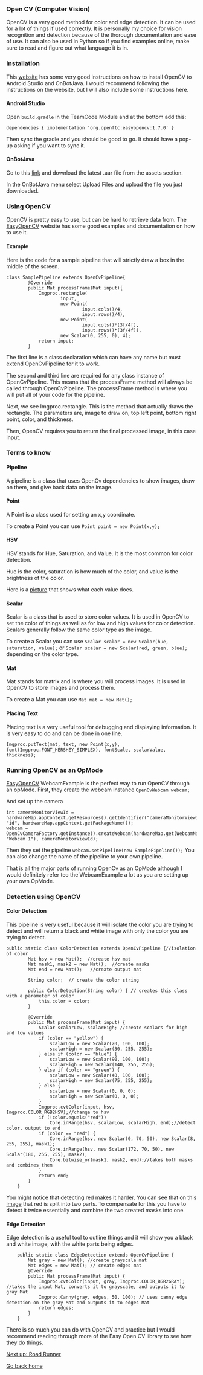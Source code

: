 ### Open CV (Computer Vision) 

OpenCV is a very good method for color and edge detection. It can be used for a lot of things if used correctly.
It is personally my choice for vision recognition and detection because of the thorough documentation and ease of use.
It can also be used in Python so if you find examples online, make sure to read and figure out what language it is in.

### Installation

This [website][eocv] has some very good instructions on how to install OpenCV to Android Studio and OnBotJava.
I would recommend following the instructions on the website, but I will also include some instructions here.

#### Android Studio

Open ```build.gradle``` in the TeamCode Module and at the bottom add this:

```dependencies { implementation 'org.openftc:easyopencv:1.7.0' }```

Then sync the gradle and you should be good to go. It should have a pop-up asking if you want to sync it.

#### OnBotJava

Go to this [link](https://github.com/OpenFTC/EasyOpenCV/releases) and download the latest .aar file from the assets section.

In the OnBotJava menu select Upload Files and upload the file you just downloaded.

### Using OpenCV

OpenCV is pretty easy to use, but can be hard to retrieve data from. The [EasyOpenCV][eocv] website has some good examples and documentation on how to use it.

#### Example

Here is the code for a sample pipeline that will strictly draw a box in the middle of the screen.

```
class SamplePipeline extends OpenCvPipeline{
        @Override
        public Mat processFrame(Mat input){
            Imgproc.rectangle(
                    input,
                    new Point(
                            input.cols()/4,
                            input.rows()/4),
                    new Point(
                            input.cols()*(3f/4f),
                            input.rows()*(3f/4f)),
                    new Scalar(0, 255, 0), 4);
            return input;
        }
```

The first line is a class declaration which can have any name but must extend OpenCvPipeline for it to work.

The second and third line are required for any class instance of OpenCvPipeline. 
This means that the processFrame method will always be called through OpenCvPipeline. 
The processFrame method is where you will put all of your code for the pipeline.

Next, we see Imgproc.rectangle. This is the method that actually draws the rectangle.
The parameters are, image to draw on, top left point, bottom right point, color, and thickness.

Then, OpenCV requires you to return the final processed image, in this case input.

### Terms to know

#### Pipeline

A pipeline is a class that uses OpenCv dependencies to show images, draw on them, and give back data on the image.

#### Point

A Point is a class used for setting an x,y coordinate.

To create a Point you can use ```Point point = new Point(x,y);```

#### HSV

HSV stands for Hue, Saturation, and Value. It is the most common for color detection.

Hue is the color, saturation is how much of the color, and value is the brightness of the color.

Here is a [picture][hsv] that shows what each value does.

#### Scalar

Scalar is a class that is used to store color values. It is used in OpenCV to set the color of things as well as for low and high values for color detection.
Scalars generally follow the same color type as the image.

To create a Scalar you can use ```Scalar scalar = new Scalar(hue, saturation, value);``` or ```Scalar scalar = new Scalar(red, green, blue);``` depending on the color type.

#### Mat

Mat stands for matrix and is where you will process images. It is used in OpenCV to store images and process them.

To create a Mat you can use ```Mat mat = new Mat();```

#### Placing Text

Placing text is a very useful tool for debugging and displaying information. It is very easy to do and can be done in one line.

```Imgproc.putText(mat, text, new Point(x,y), fomt(Imgproc.FONT_HERSHEY_SIMPLEX), fontScale, scalarValue, thickness);```

### Running OpenCV as an OpMode

[EasyOpenCV][eocv] WebcamExample is the perfect way to run OpenCV through an opMode. 
First, they create the webcam instance ```OpenCvWebcam webcam;```

And set up the camera 

```
int cameraMonitorViewId = hardwareMap.appContext.getResources().getIdentifier("cameraMonitorViewId", "id", hardwareMap.appContext.getPackageName());
webcam = OpenCvCameraFactory.getInstance().createWebcam(hardwareMap.get(WebcamName.class, "Webcam 1"), cameraMonitorViewId);
```

Then they set the pipeline ```webcam.setPipeline(new SamplePipeline());```
You can also change the name of the pipeline to your own pipeline.

That is all the major parts of running OpenCv as an OpMode although I would definitely refer teo the WebcamExample a lot as you are setting up your own OpMode.

### Detection using OpenCV

#### Color Detection

This pipeline is very useful because it will isolate the color you are trying to detect and will return a black and white image with only the color you are trying to detect.

```
public static class ColorDetection extends OpenCvPipeline {//isolation of color
        Mat hsv = new Mat();  //create hsv mat
        Mat mask1, mask2 = new Mat();  //create masks
        Mat end = new Mat();   //create output mat

        String color;  // create the color string

        public ColorDetection(String color) { // creates this class with a parameter of color
            this.color = color;
        }

        @Override
        public Mat processFrame(Mat input) {
            Scalar scalarLow, scalarHigh; //create scalars for high and low values
            if (color == "yellow") {
                scalarLow = new Scalar(20, 100, 100);
                scalarHigh = new Scalar(30, 255, 255);
            } else if (color == "blue") {
                scalarLow = new Scalar(90, 100, 100);
                scalarHigh = new Scalar(140, 255, 255);
            } else if (color == "green") {
                scalarLow = new Scalar(40, 100, 100);
                scalarHigh = new Scalar(75, 255, 255);
            } else {
                scalarLow = new Scalar(0, 0, 0);
                scalarHigh = new Scalar(0, 0, 0);
            }
            Imgproc.cvtColor(input, hsv, Imgproc.COLOR_RGB2HSV);//change to hsv
            if (!color.equals("red"))
                Core.inRange(hsv, scalarLow, scalarHigh, end);//detect color, output to end
            if (color == "red") {
                Core.inRange(hsv, new Scalar(0, 70, 50), new Scalar(8, 255, 255), mask1);
                Core.inRange(hsv, new Scalar(172, 70, 50), new Scalar(180, 255, 255), mask2);
                Core.bitwise_or(mask1, mask2, end);//takes both masks and combines them
            }
            return end;
        }
    }
```

You might notice that detecting red makes it harder. You can see that on this [image][hsv] that red is split into two parts.
To compensate for this you have to detect it twice essentially and combine the two created masks into one.

#### Edge Detection

Edge detection is a useful tool to outline things and it will show you a black and white image, with the white parts being edges.

```
    public static class EdgeDetection extends OpenCvPipeline {
        Mat gray = new Mat(); //create grayscale mat
        Mat edges = new Mat(); // create edges mat
        @Override
        public Mat processFrame(Mat input) {
            Imgproc.cvtColor(input, gray, Imgproc.COLOR_BGR2GRAY);  //takes the input Mat, converts it to grayscale, and outputs it to gray Mat
            Imgproc.Canny(gray, edges, 50, 100); // uses canny edge detection on the gray Mat and outputs it to edges Mat
            return edges;
        }
    }
```

There is so much you can do with OpenCV and practice but I would recommend reading through more of the Easy Open CV library to see how they do things.

[Next up: Road Runner][rr]

[Go back home][hP]

[rhc]: https://docs.revrobotics.com/rev-hardware-client/getting-started/installation-instructions
[ftcpage]: https://github.com/FIRST-Tech-Challenge/FtcRobotController
[user]: https://github.com/GramGra07
[team]: https://github.com/WindsorHSRobotics/Team_Resources
[rev]: https://www.revrobotics.com/
[clineuser]: https://github.com/stcline
[aslink]: https://developer.android.com/studio
[ggl]: https://www.google.com/
[lop]: https://github.com/FIRST-Tech-Challenge/FtcRobotController/blob/master/FtcRobotController/src/main/java/org/firstinspires/ftc/robotcontroller/external/samples/BasicOpMode_Linear.java
[cuser]: https://github.com/ctimmons25
[juser]: https://github.com/JohnMayfield
[buser]: https://github.com/sangerb19
[gm0]: https://gm0.org/en/latest/
[lib]: https://www.firstinspires.org/resource-library/ftc/game-and-season-info
[web]: https://gist.github.com/jagrosh/5b1761213e33fc5b54ec7f6379034a22
[mlguide]: https://ftc-docs.firstinspires.org/ftc_ml/
[ml]: https://ftc-ml.firstinspires.org/
[mlset]: https://ftc-docs.firstinspires.org/ftc_ml/logging_on/logging-on.html#adding-students-to-your-teams-ftc-ml-workspace
[tfodweb]: https://github.com/FIRST-Tech-Challenge/FtcRobotController/blob/master/FtcRobotController/src/main/java/org/firstinspires/ftc/robotcontroller/external/samples/ConceptTensorFlowObjectDetectionWebcam.java
[vu]: https://developer.vuforia.com/license-manager
[3D]: https://docs.google.com/presentation/d/1MeLkA9mCI4vZMiejlqMZpAhZvbV2ThvSf6oZBzhQGdo/edit?usp=sharing
[qm]: https://gm0.org/en/latest/docs/software/tutorials/mecanum-drive.html
[qt]: https://docs.revrobotics.com/kickoff-concepts/freight-frenzy-2021-2022/programming-teleoperated
[bb]: https://www.firstinspires.org/sites/default/files/uploads/resource_library/ftc/blocks-programming-guide.pdf
[page]: https://gramgra07.github.io/WHS-FTC-GramGra07-Code_Training_Module/
[repo]: https://github.com/GramGra07/WHS-FTC-GramGra07-Code_Training_Module/blob/main/README.md
[feed]: https://gramgra07.github.io/CTMWeb/
[eocv]: https://github.com/OpenFTC/EasyOpenCV
[hsv]: https://i.stack.imgur.com/gyuw4.png
[lrr]: https://learnroadrunner.com/#frequently-asked-questions
[dash]: http://192.168.43.1:8080/dash

[fork]: /images/fork.png
[gitcommit]: /images/gitCommit.png
[commit]: /images/commit.png
[push]: /images/push.png
[pull]: /images/pull.png
[run]: /images/run.png
[setting]: /images/settings.png
[beTele]: /examples/exampleTeleOpBlank
[feTele]: /examples/exampleTeleOpFull
[beAuto]: /examples/exampleAutoBlank.txt
[feAuto]: /examples/exampleAutoFull.txt
[code]: /images/code.png
[zip]: /images/zip.png
[vcs]: /images/vcs.png
[step1]: /images/step1.png
[step2]: /images/step2.png
[step3]: /images/step3.png
[step4]: /images/step4.png
[step5]: /images/step5.png
[step6]: /images/step6.png
[file]: /images/file.png
[open]: /images/open.png
[new]: /images/new.png
[import]: /examples/import.txt
[eDemo]: /examples/RobotAutoDriveByEncoder_Linear.txt
[color]: /examples/SensorColor.txt
[IMU]: /examples/SensorBNO055IMU.txt

[blcP]: /baseLevelCode.md
[cP]: /coding.md
[mlP]: /autonomous/machineLearning.mdd/machineLearning.md
[gbP]: /basics/githubBasics.md
[laP]: /.etc/linksAndAcknowledgements.md
[eP]: /autonomous/encoders.md
[hP]: /README.md
[rr]: /autonomous/roadRunner.mdvanced/roadRunner.md
[cv]: /autonomous/openCV.mds/advanced/openCV.md